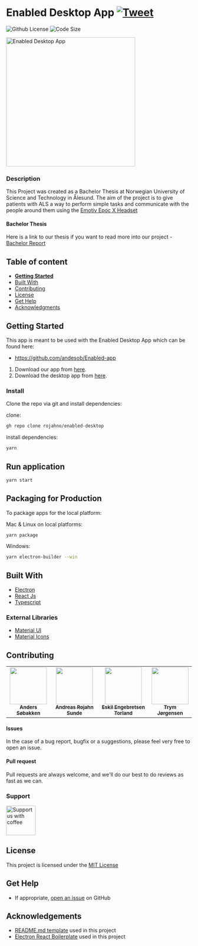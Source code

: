 # Enabled Desktop App [![Tweet](https://img.shields.io/twitter/url/http/shields.io.svg?style=social)](https://twitter.com/intent/tweet?text=Check%20out%20this%20cool%20project&url=https://github.com/rojahno/enabled-desktop&hashtags=project,opensource)

![Github License](https://img.shields.io/badge/license-MIT-green)
![Code Size](https://img.shields.io/github/languages/code-size/rojahno/enabled-desktop)

<img alt="Enabled Desktop App"
        height="350"
        src="https://i.imgur.com/0fa0y9i.png" />

### Description
This Project was created as a Bachelor Thesis at Norwegian University of Science and Technology in Ålesund. The aim of the project is to give patients with ALS a way to perform simple tasks and communicate with the people around them using the [Emotiv Epoc X Headset](https://www.emotiv.com/epoc-x/) 

#### Bachelor Thesis
Here is a link to our thesis if you want to read more into our project - [Bachelor Report]()

## Table of content

- [**Getting Started**](#getting-started)
- [Built With](#built-with)
- [Contributing](#contributing)
- [License](#license)
- [Get Help](#get-help)
- [Acknowledgments](#acknowledgements)


## Getting Started
This app is meant to be used with the Enabled Desktop App which can be found here:
- https://github.com/andesob/Enabled-app

1. Download our app from [here](https://github.com/andesob/Enabled-app).
2. Download the desktop app from [here](#Install).

### Install
Clone the repo via git and install dependencies:

clone:
```bash
gh repo clone rojahno/enabled-desktop
```
install dependencies:
```bash
yarn
```

## Run application

```bash
yarn start
```

## Packaging for Production

To package apps for the local platform:

Mac & Linux on local platforms:
```bash
yarn package
```
Windows:
```bash
yarn electron-builder --win
```

## Built With

- [Electron](https://www.electronjs.org/)
- [React Js](https://reactjs.org/)
- [Typescript](https://www.typescriptlang.org/)

### External Libraries

- [Material UI](https://material-ui.com/)
- [Material Icons](https://material.io/resources/icons/)

## Contributing
<table style="color:blue;">
  <tr>
  <td align="center"><a href="https://github.com/andesob"><img src="https://avatars.githubusercontent.com/u/48057293?s=400&v=4" width="100px;" alt=""/><br /><sub><b>Anders Søbakken</b></sub></td>
  <td align="center"><a href="https://github.com/rojahno"><img src="https://avatars.githubusercontent.com/u/48057307?s=460&v=4" width="100px;" alt=""/><br /><sub><b>Andreas Rojahn Sunde</b></sub></td>
  <td align="center"><a href="https://github.com/EskilTorland"><img src="https://avatars.githubusercontent.com/u/48057831?s=460&v=4" width="100px;" alt=""/><br /><sub><b>Eskil Engebretsen Torland</b></sub></td>
  <td align="center"><a href="https://github.com/trymjor"><img src="https://avatars.githubusercontent.com/u/46708784?s=460&v=4" width="100px;" alt=""/><br /><sub><b>Trym Jørgensen</b></sub></td>
  </tr>
</table>

#### Issues
In the case of a bug report, bugfix or a suggestions, please feel very free to open an issue.

#### Pull request
Pull requests are always welcome, and we'll do our best to do reviews as fast as we can.

### Support
<a href="https://www.buymeacoffee.com/enableda">
    <img alt="Support us with coffee"
        height="80"
        src="https://www.buymeacoffee.com/assets/img/guidelines/download-assets-sm-1.svg" />
</a>  

## License

This project is licensed under the [MIT License](https://github.com/this/project/blob/master/LICENSE)

## Get Help
- If appropriate, [open an issue](https://github.com/this/project/issues) on GitHub

## Acknowledgements

- [README.md template](https://gist.github.com/SimonHoiberg/15db461e2c1c2e933d94ffeb363e2185) used in this project
- [Electron React Boilerplate](https://github.com/electron-react-boilerplate/electron-react-boilerplate) used in this project

